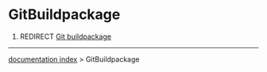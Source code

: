 # GitBuildpackage
1.  REDIRECT [Git buildpackage](Git_buildpackage.md)

---
[documentation index](../README.md) > GitBuildpackage
